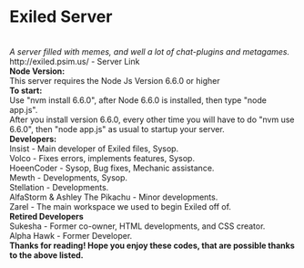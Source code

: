 <h1>Exiled Server</h1><br>
<i>A server filled with memes, and well a lot of chat-plugins and metagames.</i><br>
http://exiled.psim.us/ - Server Link<br>
<b>Node Version:</b><br>
This server requires the Node Js Version 6.6.0 or higher<br>
<b>To start:</b><br>
Use "nvm install 6.6.0", after Node 6.6.0 is installed, then type "node app.js".<br>
After you install version 6.6.0, every other time you will have to do "nvm use 6.6.0", then "node app.js" as usual to startup your server.<br>
<b>Developers:</b><br>
Insist - Main developer of Exiled files, Sysop.<br>
Volco - Fixes errors, implements features, Sysop.<br>
HoeenCoder - Sysop, Bug fixes, Mechanic assistance.<br>
Mewth - Developments, Sysop.<br>
Stellation - Developments.<br>
AlfaStorm & Ashley The Pikachu - Minor developments.<br>
Zarel - The main workspace we used to begin Exiled off of.<br>
<b>Retired Developers</b><br>
Sukesha - Former co-owner, HTML developments, and CSS creator.<br>
Alpha Hawk - Former Developer.<br>
<b>Thanks for reading!  Hope you enjoy these codes, that are possible thanks to the above listed.</b>
